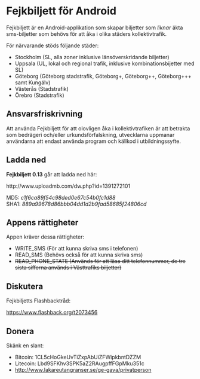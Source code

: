 Fejkbiljett för Android
=======================

Fejkbiljett är en Android-applikation som skapar biljetter som *liknar* äkta sms-biljetter som behövs för att åka i olika städers kollektivtrafik.

För närvarande stöds följande städer:
* Stockholm (SL, alla zoner inklusive länsöverskridande biljetter)
* Uppsala (UL, lokal och regional trafik, inklusive kombinationsbijetter med SL)
* Göteborg (Göteborg stadstrafik, Göteborg+, Göteborg++, Göteborg+++ samt Kungälv)
* Västerås (Stadstrafik)
* Örebro (Stadstrafik)


Ansvarsfriskrivning
-------------------

Att använda Fejkbiljett för att olovligen åka i kollektivtrafiken är att betrakta som bedrägeri och/eller urkundsförfalskning, utvecklarna uppmanar användarna att endast använda program och källkod i utbildningssyfte.


Ladda ned
---------

**Fejkbiljett 0.13** går att ladda ned här:

<!--- Download URL -->http://www.uploadmb.com/dw.php?id=1391272101

MD5: *c1f6ca89f54c98ded0e67c54b0fc1d88*   
SHA1: *889a99678d86bbb04dd1d2b9fad58685f24806cd*   


Appens rättigheter
------------------

Appen kräver dessa rättigheter:
* WRITE_SMS (För att kunna skriva sms i telefonen)
* READ_SMS (Behövs också för att kunna skriva sms)
* ~~READ_PHONE_STATE (Används för att läsa ditt telefonnummer, de tre sista sifforna används i Västtrafiks biljetter)~~


Diskutera
---------

Fejkbiljetts Flashbacktråd:

https://www.flashback.org/t2073456


Donera
------

Skänk en slant:
* Bitcoin: 1CL5cHoGkeUvTiZxpAbUiZFWipkbntDZZM 
* Litecoin: Lbd9SFKhv3SPK5aZ2RAugpffFGpMku351c
* http://www.lakareutangranser.se/ge-gava/privatperson
